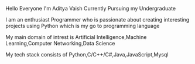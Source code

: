Hello Everyone I'm Aditya Vaish Currently Pursuing my Undergraduate

I am an enthusiast Programmer who is passionate about creating interesting projects using Python which is my go to programming language

My main domain of intrest is Artificial Intelligence,Machine Learning,Computer Networking,Data Science

My tech stack consists of Python,C/C++/C#,Java,JavaScript,Mysql

